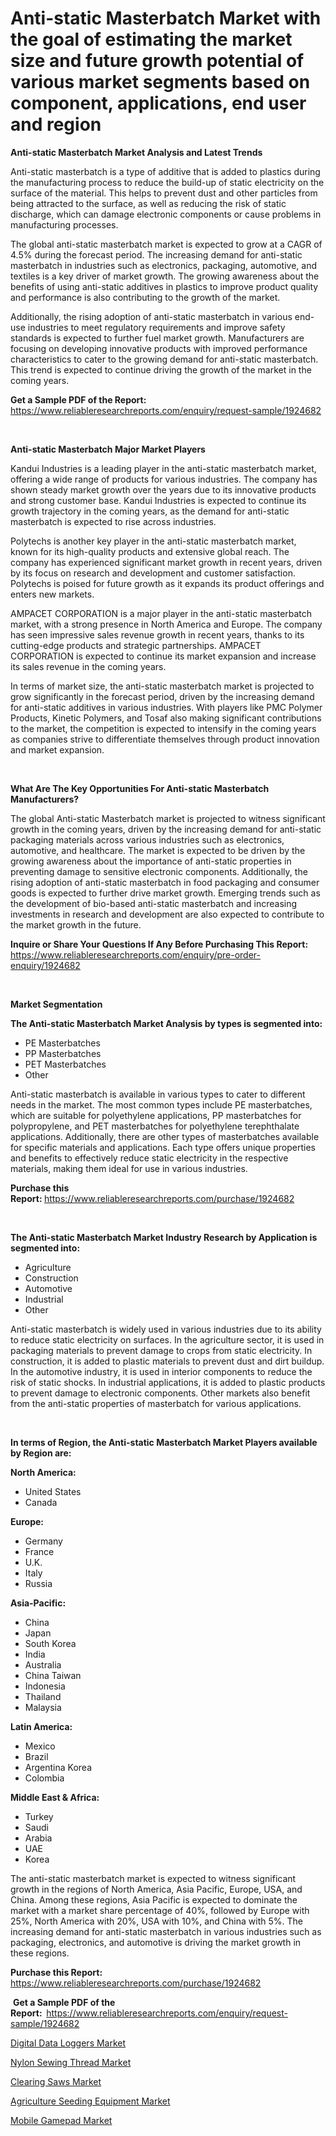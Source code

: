 <p><h1>Anti-static Masterbatch Market with the goal of estimating the market size and future growth potential of various market segments based on component, applications, end user and region</h1></p><p><strong>Anti-static Masterbatch Market Analysis and Latest Trends</strong></p>
<p><p>Anti-static masterbatch is a type of additive that is added to plastics during the manufacturing process to reduce the build-up of static electricity on the surface of the material. This helps to prevent dust and other particles from being attracted to the surface, as well as reducing the risk of static discharge, which can damage electronic components or cause problems in manufacturing processes.</p><p>The global anti-static masterbatch market is expected to grow at a CAGR of 4.5% during the forecast period. The increasing demand for anti-static masterbatch in industries such as electronics, packaging, automotive, and textiles is a key driver of market growth. The growing awareness about the benefits of using anti-static additives in plastics to improve product quality and performance is also contributing to the growth of the market.</p><p>Additionally, the rising adoption of anti-static masterbatch in various end-use industries to meet regulatory requirements and improve safety standards is expected to further fuel market growth. Manufacturers are focusing on developing innovative products with improved performance characteristics to cater to the growing demand for anti-static masterbatch. This trend is expected to continue driving the growth of the market in the coming years.</p></p>
<p><strong>Get a Sample PDF of the Report:&nbsp;</strong> <a href="https://www.reliableresearchreports.com/enquiry/request-sample/1924682">https://www.reliableresearchreports.com/enquiry/request-sample/1924682</a></p>
<p>&nbsp;</p>
<p><strong>Anti-static Masterbatch Major Market Players</strong></p>
<p><p>Kandui Industries is a leading player in the anti-static masterbatch market, offering a wide range of products for various industries. The company has shown steady market growth over the years due to its innovative products and strong customer base. Kandui Industries is expected to continue its growth trajectory in the coming years, as the demand for anti-static masterbatch is expected to rise across industries.</p><p>Polytechs is another key player in the anti-static masterbatch market, known for its high-quality products and extensive global reach. The company has experienced significant market growth in recent years, driven by its focus on research and development and customer satisfaction. Polytechs is poised for future growth as it expands its product offerings and enters new markets.</p><p>AMPACET CORPORATION is a major player in the anti-static masterbatch market, with a strong presence in North America and Europe. The company has seen impressive sales revenue growth in recent years, thanks to its cutting-edge products and strategic partnerships. AMPACET CORPORATION is expected to continue its market expansion and increase its sales revenue in the coming years.</p><p>In terms of market size, the anti-static masterbatch market is projected to grow significantly in the forecast period, driven by the increasing demand for anti-static additives in various industries. With players like PMC Polymer Products, Kinetic Polymers, and Tosaf also making significant contributions to the market, the competition is expected to intensify in the coming years as companies strive to differentiate themselves through product innovation and market expansion.</p></p>
<p>&nbsp;</p>
<p><strong>What Are The Key Opportunities For Anti-static Masterbatch Manufacturers?</strong></p>
<p><p>The global Anti-static Masterbatch market is projected to witness significant growth in the coming years, driven by the increasing demand for anti-static packaging materials across various industries such as electronics, automotive, and healthcare. The market is expected to be driven by the growing awareness about the importance of anti-static properties in preventing damage to sensitive electronic components. Additionally, the rising adoption of anti-static masterbatch in food packaging and consumer goods is expected to further drive market growth. Emerging trends such as the development of bio-based anti-static masterbatch and increasing investments in research and development are also expected to contribute to the market growth in the future.</p></p>
<p><strong>Inquire or Share Your Questions If Any Before Purchasing This Report:</strong> <a href="https://www.reliableresearchreports.com/enquiry/pre-order-enquiry/1924682">https://www.reliableresearchreports.com/enquiry/pre-order-enquiry/1924682</a></p>
<p>&nbsp;</p>
<p><strong>Market Segmentation</strong></p>
<p><strong>The Anti-static Masterbatch Market Analysis by types is segmented into:</strong></p>
<p><ul><li>PE Masterbatches</li><li>PP Masterbatches</li><li>PET Masterbatches</li><li>Other</li></ul></p>
<p><p>Anti-static masterbatch is available in various types to cater to different needs in the market. The most common types include PE masterbatches, which are suitable for polyethylene applications, PP masterbatches for polypropylene, and PET masterbatches for polyethylene terephthalate applications. Additionally, there are other types of masterbatches available for specific materials and applications. Each type offers unique properties and benefits to effectively reduce static electricity in the respective materials, making them ideal for use in various industries.</p></p>
<p><strong>Purchase this Report:&nbsp;</strong><a href="https://www.reliableresearchreports.com/purchase/1924682">https://www.reliableresearchreports.com/purchase/1924682</a></p>
<p>&nbsp;</p>
<p><strong>The Anti-static Masterbatch Market Industry Research by Application is segmented into:</strong></p>
<p><ul><li>Agriculture</li><li>Construction</li><li>Automotive</li><li>Industrial</li><li>Other</li></ul></p>
<p><p>Anti-static masterbatch is widely used in various industries due to its ability to reduce static electricity on surfaces. In the agriculture sector, it is used in packaging materials to prevent damage to crops from static electricity. In construction, it is added to plastic materials to prevent dust and dirt buildup. In the automotive industry, it is used in interior components to reduce the risk of static shocks. In industrial applications, it is added to plastic products to prevent damage to electronic components. Other markets also benefit from the anti-static properties of masterbatch for various applications.</p></p>
<p>&nbsp;</p>
<p><strong>In terms of Region, the Anti-static Masterbatch Market Players available by Region are:</strong></p>
<p>
    <p> <strong> North America: </strong>
        <ul>
            <li>United States</li>
            <li>Canada</li>
        </ul>
        </p> 
    <p> <strong> Europe: </strong>
        <ul>
            <li>Germany</li>
            <li>France</li>
            <li>U.K.</li>
            <li>Italy</li>
            <li>Russia</li>
        </ul>
        </p> 
    <p> <strong> Asia-Pacific: </strong>
        <ul>
            <li>China</li>
            <li>Japan</li>
            <li>South Korea</li>
            <li>India</li>
            <li>Australia</li>
            <li>China Taiwan</li>
            <li>Indonesia</li>
            <li>Thailand</li>
            <li>Malaysia</li>
        </ul>
        </p> 
    <p> <strong> Latin America: </strong>
        <ul>
            <li>Mexico</li>
            <li>Brazil</li>
            <li>Argentina Korea</li>
            <li>Colombia</li>
        </ul>
        </p> 
    <p> <strong> Middle East & Africa: </strong>
        <ul>
            <li>Turkey</li>
            <li>Saudi</li>
            <li>Arabia</li>
            <li>UAE</li>
            <li>Korea</li>
        </ul>
    </p>
    </p>
<p><p>The anti-static masterbatch market is expected to witness significant growth in the regions of North America, Asia Pacific, Europe, USA, and China. Among these regions, Asia Pacific is expected to dominate the market with a market share percentage of 40%, followed by Europe with 25%, North America with 20%, USA with 10%, and China with 5%. The increasing demand for anti-static masterbatch in various industries such as packaging, electronics, and automotive is driving the market growth in these regions.</p></p>
<p><strong>Purchase this Report: </strong><a href="https://www.reliableresearchreports.com/purchase/1924682">https://www.reliableresearchreports.com/purchase/1924682</a></p>
<p>&nbsp;<strong>Get a Sample PDF of the Report:&nbsp;&nbsp;</strong><a href="https://www.reliableresearchreports.com/enquiry/request-sample/1924682">https://www.reliableresearchreports.com/enquiry/request-sample/1924682</a></p>
<p><strong></strong></p>
<p><p><a href="https://view.publitas.com/reportprime-1/digital-data-loggers-market-challenges-opportunities-and-growth-drivers-and-major-market-players-forecasted-for-period-from-2024-2031/">Digital Data Loggers Market</a></p><p><a href="https://view.publitas.com/reportprime-1/nylon-sewing-thread-market-research-report-the-key-to-successful-business-strategy-forecasted-for-period-from-2024-2031/">Nylon Sewing Thread Market</a></p><p><a href="https://woozy-pyroraptor-a1f.notion.site/Insights-into-Clearing-Saws-Market-Size-Analysing-Market-Share-Trends-and-Growth-from-2024-to-203-2a22af84a56446bca806074de8df396c">Clearing Saws Market</a></p><p><a href="https://glittery-fuchsia-86a.notion.site/Agriculture-Seeding-Equipment-Market-Analysis-Examines-its-Scope-on-Growth-Opportunities-and-Foreca-d6727d8f11b24d34a822e7c9ac732b26">Agriculture Seeding Equipment Market</a></p><p><a href="https://bubble-tree-ea4.notion.site/Mobile-Gamepad-Market-Size-Share-Trends-Analysis-Report-By-Material-By-Type-By-End-user-By-Reg-45a32939182a40219ee761e5f9048823">Mobile Gamepad Market</a></p></p>